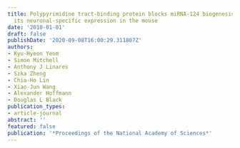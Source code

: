 ```yaml
---
title: Polypyrimidine tract-binding protein blocks miRNA-124 biogenesis to enforce
  its neuronal-specific expression in the mouse
date: '2018-01-01'
draft: false
publishDate: '2020-09-08T16:00:29.311807Z'
authors:
- Kyu-Hyeon Yeom
- Simon Mitchell
- Anthony J Linares
- Sika Zheng
- Chia-Ho Lin
- Xiao-Jun Wang
- Alexander Hoffmann
- Douglas L Black
publication_types:
- article-journal
abstract: ''
featured: false
publication: '*Proceedings of the National Academy of Sciences*'
---
```


